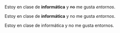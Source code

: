Estoy en clase de **informática** y ~~no~~ me gusta *entornos*.

Estoy en clase de __informática__ y no me gusta _entornos_.

Estoy en clase de informática y no me gusta entornos.